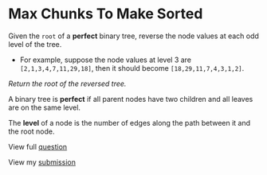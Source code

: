 # **Max Chunks To Make Sorted**

Given the `root` of a **perfect** binary tree, reverse the node values at each odd level of the tree.

- For example, suppose the node values at level 3 are `[2,1,3,4,7,11,29,18]`, then it should become `[18,29,11,7,4,3,1,2]`.

_Return the root of the reversed tree._

A binary tree is **perfect** if all parent nodes have two children and all leaves are on the same level.

The **level** of a node is the number of edges along the path between it and the root node.

View full [question](https://leetcode.com/problems/reverse-odd-levels-of-binary-tree?envType=daily-question&envId=2024-12-20)

View my [submission](https://leetcode.com/problems/reverse-odd-levels-of-binary-tree/submissions/1483877829)
